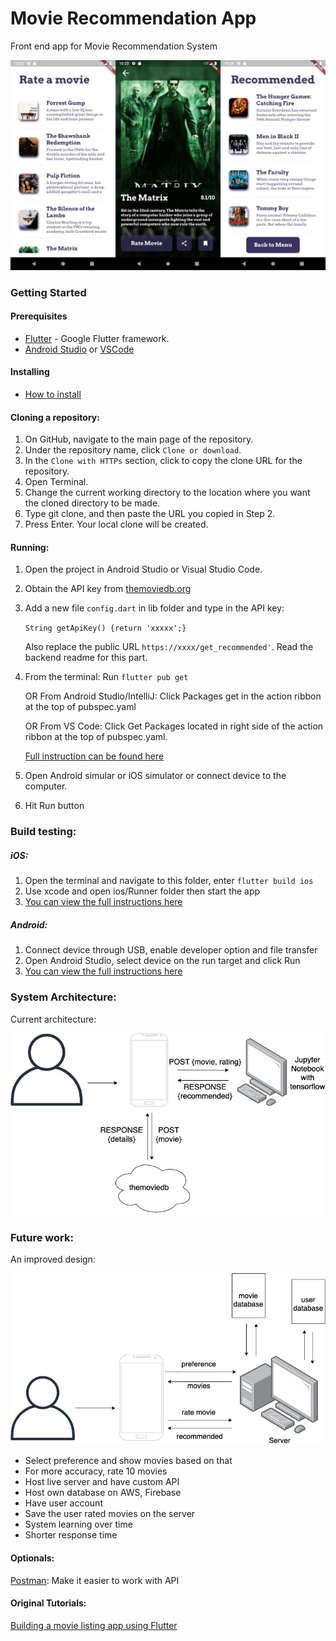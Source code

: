 # Movie Recommendation App
Front end app for Movie Recommendation System

<img src="https://github.com/SonQBChau/movie-recommender/blob/master/flutter/ss.jpg" >

### Getting Started

#### Prerequisites
* [Flutter](https://flutter.dev) - Google Flutter framework.
* [Android Studio](https://developer.android.com/studio) or [VSCode](https://code.visualstudio.com/)
#### Installing
* [How to install](https://flutter.dev/docs/get-started/install)
#### Cloning a repository:
1. On GitHub, navigate to the main page of the repository.
2. Under the repository name, click `Clone or download`.
3. In the `Clone with HTTPs` section, click  to copy the clone URL for the repository.
4. Open Terminal.
5. Change the current working directory to the location where you want the cloned directory to be made.
6. Type git clone, and then paste the URL you copied in Step 2.
7. Press Enter. Your local clone will be created.
#### Running:
1. Open the project in Android Studio or Visual Studio Code.
2. Obtain the API key from [themoviedb.org](https://developers.themoviedb.org/3/getting-started/introduction)
3. Add a new file `config.dart` in lib folder and type in the API key:

    `String getApiKey() {return 'xxxxx';}`

    Also replace the public URL `https://xxxx/get_recommended'`. Read the backend readme for this part.
4. From the terminal: Run `flutter pub get`

   OR From Android Studio/IntelliJ: Click Packages get in the action ribbon at the top of pubspec.yaml

   OR From VS Code: Click Get Packages located in right side of the action ribbon at the top of pubspec.yaml.

   [Full instruction can be found here](https://flutter.dev/docs/development/packages-and-plugins/using-packages)

5. Open Android simular or iOS simulator or connect device to the computer.
6. Hit Run button

### Build testing:
##### iOS:
1. Open the terminal and navigate to this folder, enter `flutter build ios`
2. Use xcode and open ios/Runner folder then start the app
3. [You can view the full instructions here](https://flutter.dev/docs/deployment/ios)

##### Android:
1. Connect device through USB, enable developer option and file transfer
2. Open Android Studio, select device on the run target and click Run
3. [You can view the full instructions here](https://flutter.dev/docs/deployment/android)

### System Architecture:
Current architecture:

<img src="https://github.com/SonQBChau/movie-recommender/blob/master/flutter/ss_2.jpg" >

### Future work:
An improved design:

<img src="https://github.com/SonQBChau/movie-recommender/blob/master/flutter/ss_3.jpg" >

* Select preference and show movies based on that
* For more accuracy, rate 10 movies
* Host live server and have custom API
* Host own database on AWS, Firebase
* Have user account
* Save the user rated movies on the server
* System learning over time
* Shorter response time


#### Optionals:
[Postman](https://www.postman.com/): Make it easier to work with API

#### Original Tutorials:

[Building a movie listing app using Flutter](https://medium.com/@anujguptawork/flutter-hands-on-building-a-movie-listing-app-using-flutter-part-2-movie-detail-page-12ef9c7e95cc)

